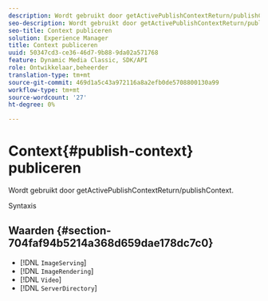 ```yaml
---
description: Wordt gebruikt door getActivePublishContextReturn/publishContext.
seo-description: Wordt gebruikt door getActivePublishContextReturn/publishContext.
seo-title: Context publiceren
solution: Experience Manager
title: Context publiceren
uuid: 50347cd3-ce36-46d7-9b88-9da02a571768
feature: Dynamic Media Classic, SDK/API
role: Ontwikkelaar,beheerder
translation-type: tm+mt
source-git-commit: 469d1a5c43a972116a8a2efb0de5708800130a99
workflow-type: tm+mt
source-wordcount: '27'
ht-degree: 0%

---
```



# Context{#publish-context} publiceren

Wordt gebruikt door getActivePublishContextReturn/publishContext.

Syntaxis

## Waarden {#section-704faf94b5214a368d659dae178dc7c0}

* [!DNL `ImageServing`]
* [!DNL `ImageRendering`]
* [!DNL `Video`]
* [!DNL `ServerDirectory`]

